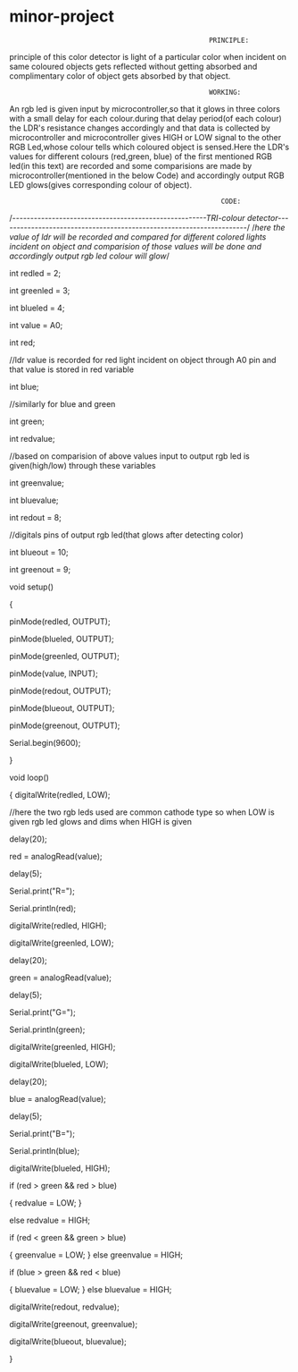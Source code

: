 # minor-project
                                                      PRINCIPLE:
principle of this color detector is light of a particular color when incident on same coloured objects gets reflected without getting absorbed and complimentary color of object gets absorbed by that object.
                                                      
                                                      WORKING:
An rgb led is given input by microcontroller,so that it glows in three colors with a small delay for each colour.during that delay period(of each colour) the LDR's resistance changes accordingly and that data is collected by microcontroller and microcontroller gives HIGH or LOW signal to the other RGB Led,whose colour tells which coloured object is sensed.Here the LDR's values for different colours (red,green, blue) of the first mentioned RGB led(in this text) are recorded and some comparisions are made by microcontroller(mentioned in the below Code) and accordingly output RGB LED glows(gives corresponding colour of object).   
                                                         
                                                         CODE:
/*------------------------------------------------------TRI-colour detector---------------------------------------------------------------------*/
/*here the value of ldr will be recorded and compared for different colored lights incident on object and comparision of those values will be done and accordingly output rgb led colour will glow*/

int redled = 2;

int greenled = 3;

int blueled = 4;

int value = A0;

int red;

//ldr value is recorded for red light incident on object through A0 pin and that value is stored in red variable

int blue;

//similarly for blue and green

int green;

int redvalue;

//based on comparision of above values input to output rgb led is given(high/low) through these variables

int greenvalue;

int bluevalue;

int redout = 8;

//digitals pins of output rgb led(that glows after detecting color)

int blueout = 10;

int greenout = 9;

void setup() 

{

  pinMode(redled, OUTPUT);
  
  pinMode(blueled, OUTPUT);
  
  pinMode(greenled, OUTPUT);
  
  pinMode(value, INPUT);
  
  pinMode(redout, OUTPUT);
  
  pinMode(blueout, OUTPUT);
  
  pinMode(greenout, OUTPUT);
  
  Serial.begin(9600);
  
}

void loop()

{
  digitalWrite(redled, LOW);
  
  //here the two rgb leds used are common cathode type so when LOW is given rgb led glows and dims when HIGH is given
  
  delay(20);
  
  red = analogRead(value);
  
  delay(5);
  
  Serial.print("R=");
  
  Serial.println(red);
  
  digitalWrite(redled, HIGH);

  digitalWrite(greenled, LOW);
  
  delay(20);
  
  green = analogRead(value);
  
  delay(5);
  
  Serial.print("G=");
  
  Serial.println(green);
  
  digitalWrite(greenled, HIGH);

  digitalWrite(blueled, LOW);
  
  delay(20);
  
  blue = analogRead(value);
  
  delay(5);
  
  Serial.print("B=");
  
  Serial.println(blue);
  
  digitalWrite(blueled, HIGH);

  if (red > green && red > blue)
  
  { 
    redvalue = LOW;
  }
  
  else
    redvalue = HIGH;

  if (red < green && green > blue)
  
  { 
    greenvalue = LOW;
  }
  else
    greenvalue = HIGH;

  if (blue > green && red < blue)
  
  { 
    bluevalue = LOW;
  }
  else
    bluevalue = HIGH;

  digitalWrite(redout, redvalue);
  
  digitalWrite(greenout, greenvalue);
  
  digitalWrite(blueout, bluevalue);

}
